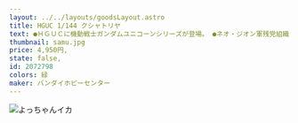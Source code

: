 ```yaml
---
layout: ../../layouts/goodsLayout.astro
title: HGUC 1/144 クシャトリヤ
text: ●ＨＧＵＣに機動戦士ガンダムユニコーンシリーズが登場。 ●ネオ・ジオン軍残党組織「袖付き」が擁するサイコミュ搭載型ＭＳを完全立体化。 ●1/144スケールＨＧＵＣにして全高１５５ｍｍ、バインダーを含めて２００ｍｍ近い大きさをほこる。 ●４基の超大型バインダーはそれぞれ自由に可動、さらにポーズ固定のため基部の一部にロック機構を採用。 ●様々なシーンに対応できるギミックを搭載し、バインダー裏には大型バーニア２基、ファンネル６機が収納でき、隠し腕も再現されている。
thumbnail: samu.jpg
price: 4,950円,
state: false,
id: 2072798
colors: 緑
maker: バンダイホビーセンター
---
```


![よっちゃんイカ](/images/samu.jpg)
